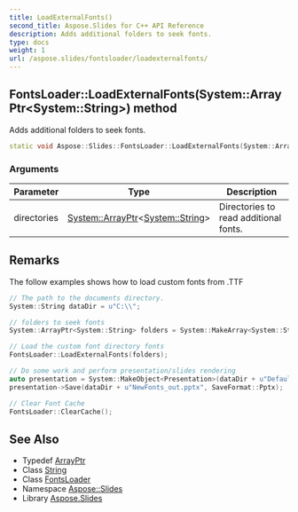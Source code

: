 ```yaml
---
title: LoadExternalFonts()
second_title: Aspose.Slides for C++ API Reference
description: Adds additional folders to seek fonts.
type: docs
weight: 1
url: /aspose.slides/fontsloader/loadexternalfonts/
---
```

## FontsLoader::LoadExternalFonts(System::ArrayPtr\<System::String\>) method


Adds additional folders to seek fonts.

```cpp
static void Aspose::Slides::FontsLoader::LoadExternalFonts(System::ArrayPtr<System::String> directories)
```


### Arguments

| Parameter | Type | Description |
| --- | --- | --- |
| directories | [System::ArrayPtr](../../../system/arrayptr/)\<[System::String](../../../system/string/)\> | Directories to read additional fonts. |
## Remarks



The follow examples shows how to load custom fonts from .TTF 
```cpp
// The path to the documents directory.
System::String dataDir = u"C:\\";

// folders to seek fonts
System::ArrayPtr<System::String> folders = System::MakeArray<System::String>({dataDir});

// Load the custom font directory fonts
FontsLoader::LoadExternalFonts(folders);

// Do some work and perform presentation/slides rendering
auto presentation = System::MakeObject<Presentation>(dataDir + u"DefaultFonts.pptx");
presentation->Save(dataDir + u"NewFonts_out.pptx", SaveFormat::Pptx);

// Clear Font Cache
FontsLoader::ClearCache();
```

## See Also

* Typedef [ArrayPtr](../../../system/arrayptr/)
* Class [String](../../../system/string/)
* Class [FontsLoader](../)
* Namespace [Aspose::Slides](../../)
* Library [Aspose.Slides](../../../)